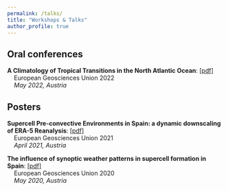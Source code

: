 ```yaml
---
permalink: /talks/
title: "Workshops & Talks"
author_profile: true
---
```


Oral conferences 
-------
**A Climatology of Tropical Transitions in the North Atlantic Ocean**: [[pdf]](http://ccalvosa.github.io/files/EGU22-2395.pdf)  
&nbsp;&nbsp;&nbsp;&nbsp;European Geosciences Union 2022  
&nbsp;&nbsp;&nbsp;&nbsp;_May 2022, Austria_

Posters 
-------
**Supercell Pre-convective Environments in Spain: a dynamic downscaling of ERA-5 Reanalysis**: [[pdf]](http://ccalvosa.github.io/files/EGU21-2967_CalvoSancho_Martin_Supercells.pdf)  
&nbsp;&nbsp;&nbsp;&nbsp;European Geosciences Union 2021  
&nbsp;&nbsp;&nbsp;&nbsp;_April 2021, Austria_

**The influence of synoptic weather patterns in supercell formation in Spain**: [[pdf]](http://ccalvosa.github.io/files/Poster_draft4.pdf)  
&nbsp;&nbsp;&nbsp;&nbsp;European Geosciences Union 2020  
&nbsp;&nbsp;&nbsp;&nbsp;_May 2020, Austria_






